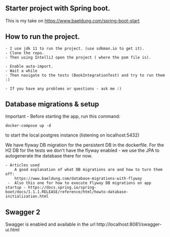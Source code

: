 ## Starter project with Spring boot.

This is my take on https://www.baeldung.com/spring-boot-start

## How to run the project.
    - I use jdk 11 to run the project. (use sdkman.io to get it).  
    - Clone the repo.
    - Then using IntelliJ open the project ( where the pom file is).
    
    - Enable auto-import.
    - Wait a while
    - Then navigate to the tests (BookIntegrationTest) and try to run them :) 
    
    - If you have any problems or questions - ask me :)
    
## Database migrations & setup

Important - Before starting the app, run this command: 
   
    docker-compose up -d 
    
to start the local postgres instance (listening on localhost:5432)

We have flyway DB migration for the persistent DB in the dockerfile. 
For the H2 DB for the tests we don't have the flyway enabled -  we use the JPA to autogenerate the database there for now.
    
    - Articles used 
        A good explanation of what DB migrations are and how to turn them off:
        https://www.baeldung.com/database-migrations-with-flyway
     -  Also this one for how to execute Flyway DB migrations on app startup - https://docs.spring.io/spring-boot/docs/1.1.1.RELEASE/reference/html/howto-database-initialization.html
     
     
## Swagger 2

Swagger is enabled and available in the url http://localhost:8081/swagger-ui.html